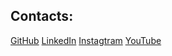 ## Contacts:
[ GitHub](https://github.com/MarceloJSCesar) 
[ LinkedIn](https://www.linkedin.com/in/marcelo-césar-8355161b6/)
[ Instagtram](https://www.instagram.com/d__jordan_/)
[ YouTube](https://www.youtube.com/channel/UC1Zy4P76ajkKBu5PNzr2Frw)